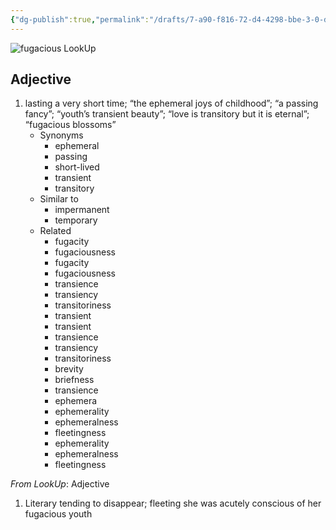 ```yaml
---
{"dg-publish":true,"permalink":"/drafts/7-a90-f816-72-d4-4298-bbe-3-0-d80-aa-9-d0-acf/","dgHomeLink":true,"dgPassFrontmatter":false}
---
```



![fugacious LookUp](https://i.snap.as/eoytIQcd.png)


## Adjective

1. lasting a very short time; “the ephemeral joys of childhood”; “a passing fancy”; “youth’s transient beauty”; “love is transitory but it is eternal”; “fugacious blossoms”
	- Synonyms
		- ephemeral
		- passing
		- short-lived
		- transient
		- transitory
	- Similar to
		- impermanent
		- temporary
	- Related
		- fugacity
		- fugaciousness
		- fugacity
		- fugaciousness
		- transience
		- transiency
		- transitoriness
		- transient
		- transient
		- transience
		- transiency
		- transitoriness
		- brevity
		- briefness
		- transience
		- ephemera
		- ephemerality
		- ephemeralness
		- fleetingness
		- ephemerality
		- ephemeralness
		- fleetingness

*From LookUp*:
Adjective
1.	Literary tending to disappear; fleeting
she was acutely conscious of her fugacious youth